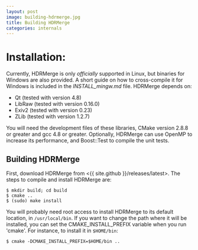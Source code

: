 ```yaml
---
layout: post
image: building-hdrmerge.jpg
title: Building HDRMerge
categories: internals
---
```

# Installation:

Currently, HDRMerge is only _officially_ supported in Linux, but binaries for Windows are also provided. A short guide on how to cross-compile it for Windows is included in the *INSTALL_mingw.md* file. HDRMerge depends on:

* Qt (tested with version 4.8)
* LibRaw (tested with version 0.16.0)
* Exiv2 (tested with version 0.23)
* ZLib (tested with version 1.2.7)

You will need the development files of these libraries, CMake version 2.8.8 or greater and gcc 4.8 or greater. Optionally, HDRMerge can use OpenMP to increase its performance, and Boost::Test to compile the unit tests.

## Building HDRMerge
First, download HDRMerge from <{{ site.github }}/releases/latest>. The steps to compile and install HDRMerge are:

    $ mkdir build; cd build
    $ cmake ..
    $ (sudo) make install

You will probably need root access to install HDRMerge to its default location, in `/usr/local/bin`. If you want to change the path where it will be installed, you can set the CMAKE_INSTALL_PREFIX variable when you run 'cmake'. For instance, to install it in `$HOME/bin`:

    $ cmake -DCMAKE_INSTALL_PREFIX=$HOME/bin ..
